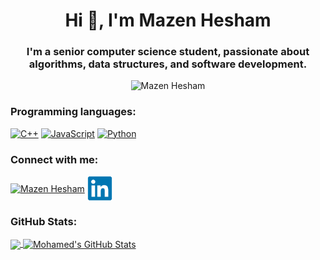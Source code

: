 <h1 align="center">Hi 👋, I'm Mazen Hesham</h1>
<h3 align="center">I'm a senior computer science student, passionate about algorithms, data structures, and software development.</h3>

<p align="center">
  <img src="https://komarev.com/ghpvc/?username=mazenhesham17&label=Profile%20views&color=0e75b6&style=flat" alt="Mazen Hesham" />
</p>

### Programming languages:

<div >
    <a href="https://github.com/mazenhesham17"><img alt="C++" src="https://img.shields.io/badge/C++%20-%2300599C.svg?logo=c%2B%2B&logoColor=white"></a>
    <a href="https://github.com/mazenhesham17"><img alt="JavaScript" src="https://img.shields.io/badge/JavaScript%20-%23F7DF1E.svg?logo=javascript&logoColor=black"></a>
    <a href="https://github.com/mazenhesham17"><img alt="Python" src="https://img.shields.io/badge/Python%20-%2314354C.svg?logo=python&logoColor=white"></a>
</div>

### Connect with me:

<p>
  <a href="https://www.linkedin.com/in/mazen-moatasem/" target="blank"><img align="center" src="https://img.icons8.com/?size=100&id=13640&format=png&color=000000" alt="Mazen Hesham" height="40"  /></a>
<a href="mailto:mhmoatasem@outlook.com" target="blank"><img align="center" src="https://raw.githubusercontent.com/devicons/devicon/master/icons/linkedin/linkedin-original.svg" alt="Mazen Hesham" height="40"  /></a>
</p>

### GitHub Stats:

<a href="https://github.com/mazenhesham17">
  <img align="center" src="https://github-readme-stats.vercel.app/api/top-langs/?username=mazenhesham17&hide=java,html,tex&title_color=ffffff&text_color=c9cacc&icon_color=2bbc8a&bg_color=1d1f21&langs_count=3" />
</a>
<a href="https://github.com/mazenhesham17">
  <img align="center" src="https://github-readme-stats.vercel.app/api?username=mazenhesham17&show_icons=true&line_height=27&count_private=true&title_color=ffffff&text_color=c9cacc&icon_color=2bbc8a&bg_color=1d1f21" alt="Mohamed's GitHub Stats" />
</a>




